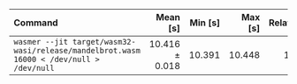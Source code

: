 | Command | Mean [s] | Min [s] | Max [s] | Relative |
|:---|---:|---:|---:|---:|
| `wasmer --jit target/wasm32-wasi/release/mandelbrot.wasm 16000 < /dev/null > /dev/null` | 10.416 ± 0.018 | 10.391 | 10.448 | 1.00 |
